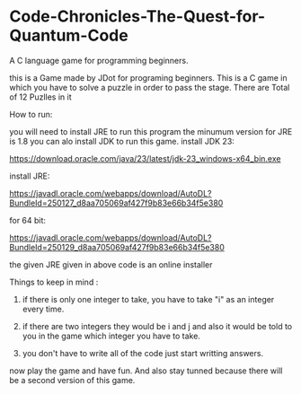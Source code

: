 # Code-Chronicles-The-Quest-for-Quantum-Code
A C language game for programming beginners.

this is a Game made by JDot for programing beginners. This is a C game in which you 
have to solve a puzzle in order to pass the stage. There are Total of 12 Puzlles in it

How to run:

you will need to install JRE to run this program the minumum version for JRE is 1.8 you can alo install JDK to run this game.
install JDK 23:

https://download.oracle.com/java/23/latest/jdk-23_windows-x64_bin.exe

install JRE:

https://javadl.oracle.com/webapps/download/AutoDL?BundleId=250127_d8aa705069af427f9b83e66b34f5e380

for 64 bit:

https://javadl.oracle.com/webapps/download/AutoDL?BundleId=250129_d8aa705069af427f9b83e66b34f5e380

the given JRE given in above code is an online installer

Things to keep in mind :

1) if there is only one integer to take, you have to take "i" as an integer every time.

2) if there are two integers they would be i and j and also it would be told to you in 
the game which integer you have to take.

3) you don't have to write all of the code just start writting answers.

now play the game and have fun.
And also stay tunned because there will be a second version of this game.
